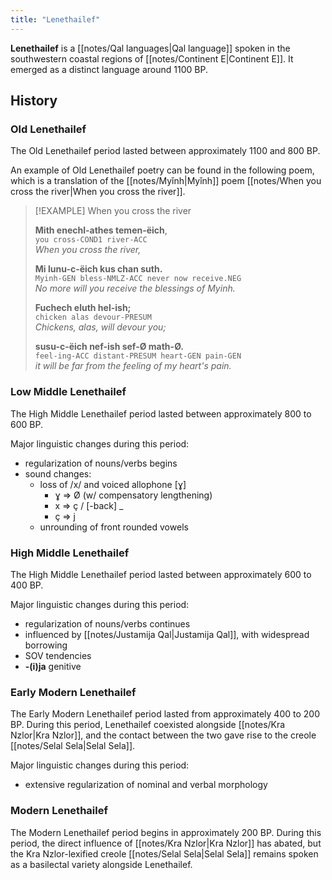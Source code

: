 ```yaml
---
title: "Lenethailef"
---
```


**Lenethailef** is a [[notes/Qal languages|Qal language]] spoken in the southwestern coastal regions of [[notes/Continent E|Continent E]]. It emerged as a distinct language around 1100 BP.

## History

### Old Lenethailef

The Old Lenethailef period lasted between approximately 1100 and 800 BP.

An example of Old Lenethailef poetry can be found in the following poem, which is a translation of the [[notes/Myǐnh|Myǐnh]] poem [[notes/When you cross the river|When you cross the river]].

> [!EXAMPLE]
> When you cross the river
> 
> **Mith enechl-athes temen-ëich**,  
> `you cross-COND1 river-ACC`  
> _When you cross the river,_  
> 
> **Mi lunu-c-ëich kus chan suth.**  
> `Myinh-GEN bless-NMLZ-ACC never now receive.NEG`  
> _No more will you receive the blessings of Myinh._
> 
> **Fuchech eluth hel-ish;**  
> `chicken alas devour-PRESUM`  
> _Chickens, alas, will devour you;_
> 
> **susu-c-ëich nef-ish sef-Ø math-Ø.**  
> `feel-ing-ACC distant-PRESUM heart-GEN pain-GEN`  
> _it will be far from the feeling of my heart's pain._

### Low Middle Lenethailef

The High Middle Lenethailef period lasted between approximately 800 to 600 BP.

Major linguistic changes during this period:

- regularization of nouns/verbs begins
- sound changes:
	- loss of /x/ and voiced allophone [ɣ]
		- ɣ => Ø (w/ compensatory lengthening)
		- x => ç / [-back] _
		- ç => j
	- unrounding of front rounded vowels

### High Middle Lenethailef

The High Middle Lenethailef period lasted between approximately 600 to 400 BP.

Major linguistic changes during this period:

- regularization of nouns/verbs continues
- influenced by [[notes/Justamija Qal|Justamija Qal]], with widespread borrowing
- SOV tendencies
- **-(i)ja** genitive

### Early Modern Lenethailef

The Early Modern Lenethailef period lasted from approximately 400 to 200 BP. During this period, Lenethailef coexisted alongside [[notes/Kra Nzlor|Kra Nzlor]], and the contact between the two gave rise to the creole [[notes/Selal Sela|Selal Sela]].

Major linguistic changes during this period:

- extensive regularization of nominal and verbal morphology

### Modern Lenethailef

The Modern Lenethailef period begins in approximately 200 BP. During this period, the direct influence of [[notes/Kra Nzlor|Kra Nzlor]] has abated, but the Kra Nzlor-lexified creole [[notes/Selal Sela|Selal Sela]] remains spoken as a basilectal variety alongside Lenethailef.
